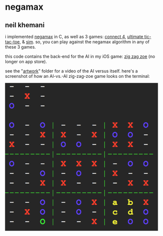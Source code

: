 
# negamax
## neil khemani

i implemented [negamax](https://en.wikipedia.org/wiki/negamax) in C, as well as 3 games: [connect 4](https://en.wikipedia.org/wiki/connect_four), [ultimate tic-tac-toe](https://en.wikipedia.org/wiki/ultimate_tic-tac-toe), & [sim](https://en.wikipedia.org/wiki/sim_(pencil_game)). so, you can play against the negamax algorithm in any of these 3 games.

this code contains the back-end for the AI in my iOS game: [zig zag zoe](https://itunes.apple.com/app/id1222417649) (no longer on app store).

see the "[artwork](artwork)" folder for a video of the AI versus itself. here's a screenshot of how an AI-vs.-AI zig-zag-zoe game looks on the terminal:

![game](artwork/test.png)


